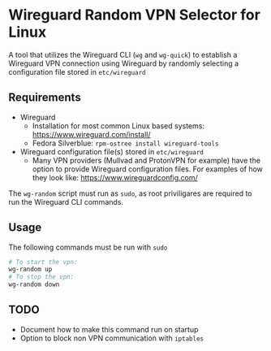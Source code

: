 # Wireguard Random VPN Selector for Linux

A tool that utilizes the Wireguard CLI (`wg` and `wg-quick`) to establish a
Wireguard VPN connection using Wireguard by randomly selecting a configuration
file stored in `etc/wireguard`

## Requirements

- Wireguard
  - Installation for most common Linux based systems:
    https://www.wireguard.com/install/
  - Fedora Silverblue: `rpm-ostree install wireguard-tools`
- Wireguard configuration file(s) stored in `etc/wireguard`
  - Many VPN providers (Mullvad and ProtonVPN for example) have the option to
    provide Wireguard configuration files. For examples of how they look like:
    https://www.wireguardconfig.com/

The `wg-random` script must run as `sudo`, as root priviligares are required to
run the Wireguard CLI commands.

## Usage

The following commands must be run with `sudo`

```bash
# To start the vpn:
wg-random up
# To stop the vpn:
wg-random down
```

## TODO
- Document how to make this command run on startup
- Option to block non VPN communication with `iptables`
